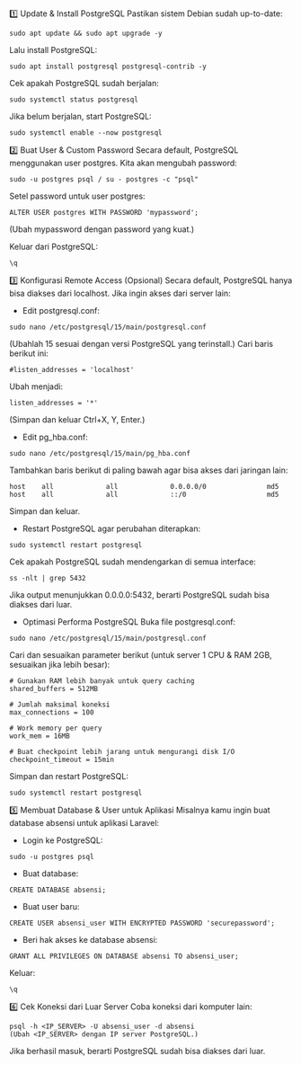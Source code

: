 1️⃣ Update & Install PostgreSQL
Pastikan sistem Debian sudah up-to-date:

```
sudo apt update && sudo apt upgrade -y
```
Lalu install PostgreSQL:

```
sudo apt install postgresql postgresql-contrib -y
```
Cek apakah PostgreSQL sudah berjalan:

```
sudo systemctl status postgresql
```
Jika belum berjalan, start PostgreSQL:

```
sudo systemctl enable --now postgresql
```


2️⃣ Buat User & Custom Password
Secara default, PostgreSQL menggunakan user postgres. Kita akan mengubah password:

```
sudo -u postgres psql / su - postgres -c "psql"
```

Setel password untuk user postgres:

```
ALTER USER postgres WITH PASSWORD 'mypassword';
```
(Ubah mypassword dengan password yang kuat.)


Keluar dari PostgreSQL:

```
\q
```


3️⃣ Konfigurasi Remote Access (Opsional)
Secara default, PostgreSQL hanya bisa diakses dari localhost.
Jika ingin akses dari server lain:

- Edit postgresql.conf:
```
sudo nano /etc/postgresql/15/main/postgresql.conf
```
(Ubahlah 15 sesuai dengan versi PostgreSQL yang terinstall.)
Cari baris berikut ini:

```
#listen_addresses = 'localhost'
```

Ubah menjadi:

```
listen_addresses = '*'
```

(Simpan dan keluar Ctrl+X, Y, Enter.)

- Edit pg_hba.conf:

```
sudo nano /etc/postgresql/15/main/pg_hba.conf
```

Tambahkan baris berikut di paling bawah agar bisa akses dari jaringan lain:

```
host    all             all             0.0.0.0/0               md5
host    all             all             ::/0                    md5
```
Simpan dan keluar.

- Restart PostgreSQL agar perubahan diterapkan:

```
sudo systemctl restart postgresql
```


Cek apakah PostgreSQL sudah mendengarkan di semua interface:

```
ss -nlt | grep 5432
```

Jika output menunjukkan 0.0.0.0:5432, berarti PostgreSQL sudah bisa diakses dari luar.

- Optimasi Performa PostgreSQL
Buka file postgresql.conf:
```
sudo nano /etc/postgresql/15/main/postgresql.conf
```
Cari dan sesuaikan parameter berikut (untuk server 1 CPU & RAM 2GB, sesuaikan jika lebih besar):

```
# Gunakan RAM lebih banyak untuk query caching
shared_buffers = 512MB

# Jumlah maksimal koneksi
max_connections = 100

# Work memory per query
work_mem = 16MB

# Buat checkpoint lebih jarang untuk mengurangi disk I/O
checkpoint_timeout = 15min
```


Simpan dan restart PostgreSQL:

```
sudo systemctl restart postgresql
```


5️⃣ Membuat Database & User untuk Aplikasi
Misalnya kamu ingin buat database absensi untuk aplikasi Laravel:

- Login ke PostgreSQL:

```
sudo -u postgres psql
```

- Buat database:

```
CREATE DATABASE absensi;
```

- Buat user baru:

```
CREATE USER absensi_user WITH ENCRYPTED PASSWORD 'securepassword';
```

- Beri hak akses ke database absensi:

```
GRANT ALL PRIVILEGES ON DATABASE absensi TO absensi_user;
```
Keluar:

```
\q
```

6️⃣ Cek Koneksi dari Luar Server
Coba koneksi dari komputer lain:

```
psql -h <IP_SERVER> -U absensi_user -d absensi
(Ubah <IP_SERVER> dengan IP server PostgreSQL.)
```
Jika berhasil masuk, berarti PostgreSQL sudah bisa diakses dari luar.
